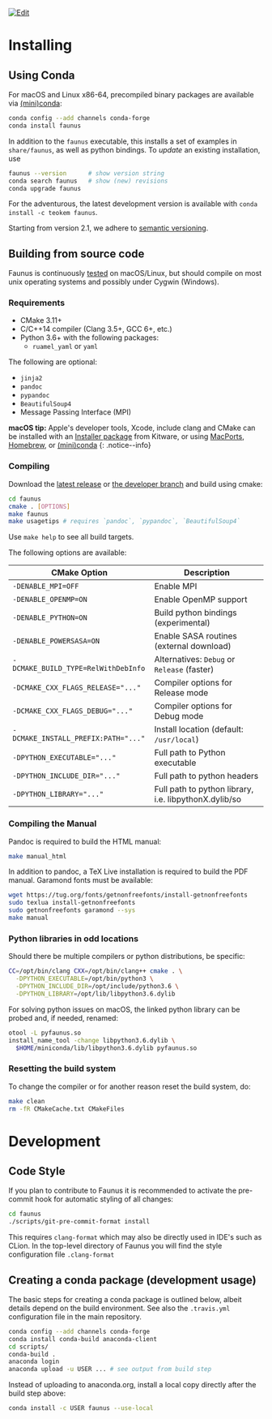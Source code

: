 ---
---
[![Edit](https://img.shields.io/badge/Github-Improve_this_page-orange.svg)]({{site.github.repository_url}}/blob/master/docs/{{page.path}})

# Installing

## Using Conda

For macOS and Linux x86-64, precompiled binary packages are available
via [(mini)conda](https://conda.io/docs/user-guide/install/index.html):

~~~ bash
conda config --add channels conda-forge
conda install faunus
~~~

In addition to the `faunus` executable, this installs a set of examples in `share/faunus`,
as well as python bindings.
To _update_ an existing installation, use

~~~ bash
faunus --version      # show version string
conda search faunus   # show (new) revisions
conda upgrade faunus
~~~

For the adventurous, the latest development version is available with `conda install -c teokem faunus`. 

Starting from version 2.1, we adhere to [semantic versioning](https://semver.org).

## Building from source code

Faunus is continuously [tested](https://travis-ci.org/mlund/faunus) on macOS/Linux,
but should compile on most unix operating systems and possibly under Cygwin (Windows).

### Requirements

- CMake 3.11+
- C/C++14 compiler (Clang 3.5+, GCC 6+, etc.)
- Python 3.6+ with the following packages:
  - `ruamel_yaml` or `yaml`

The following are optional:

- `jinja2`
- `pandoc`
- `pypandoc`
- `BeautifulSoup4`
- Message Passing Interface (MPI)

**macOS tip:**
Apple's developer tools, Xcode, include clang and
CMake can be installed with an
[Installer package](https://cmake.org/download) from Kitware, or using
[MacPorts](http://www.macports.org),
[Homebrew](https://brew.sh), or
[(mini)conda](https://conda.io/docs/user-guide/install/index.html)
{: .notice--info}

### Compiling

Download the [latest release](https://github.com/mlund/faunus/releases/latest)
or [the developer branch](https://github.com/mlund/faunus/archive/master.zip)
and build using cmake:

~~~ bash
cd faunus
cmake . [OPTIONS]
make faunus
make usagetips # requires `pandoc`, `pypandoc`, `BeautifulSoup4`
~~~

Use `make help` to see all build targets.

The following options are available:

CMake Option                         | Description
------------------------------------ | ---------------------------------------
`-DENABLE_MPI=OFF`                   | Enable MPI
`-DENABLE_OPENMP=ON`                 | Enable OpenMP support
`-DENABLE_PYTHON=ON`                 | Build python bindings (experimental)
`-DENABLE_POWERSASA=ON`              | Enable SASA routines (external download)
`-DCMAKE_BUILD_TYPE=RelWithDebInfo`  | Alternatives: `Debug` or `Release` (faster)
`-DCMAKE_CXX_FLAGS_RELEASE="..."`    | Compiler options for Release mode
`-DCMAKE_CXX_FLAGS_DEBUG="..."`      | Compiler options for Debug mode
`-DCMAKE_INSTALL_PREFIX:PATH="..."`  | Install location (default: `/usr/local`)
`-DPYTHON_EXECUTABLE="..."`          | Full path to Python executable
`-DPYTHON_INCLUDE_DIR="..."`         | Full path to python headers
`-DPYTHON_LIBRARY="..."`             | Full path to python library, i.e. libpythonX.dylib/so

### Compiling the Manual

Pandoc is required to build the HTML manual: 

~~~ bash
make manual_html
~~~

In addition to pandoc, a TeX Live installation is required to build
the PDF manual. Garamond fonts must be available:

~~~ bash
wget https://tug.org/fonts/getnonfreefonts/install-getnonfreefonts
sudo texlua install-getnonfreefonts
sudo getnonfreefonts garamond --sys
make manual
~~~

### Python libraries in odd locations

Should there be multiple compilers or python distributions, be specific:

~~~ bash
CC=/opt/bin/clang CXX=/opt/bin/clang++ cmake . \
  -DPYTHON_EXECUTABLE=/opt/bin/python3 \
  -DPYTHON_INCLUDE_DIR=/opt/include/python3.6 \
  -DPYTHON_LIBRARY=/opt/lib/libpython3.6.dylib
~~~

For solving python issues on macOS, the linked python library can be probed and,
if needed, renamed:

~~~ bash
otool -L pyfaunus.so
install_name_tool -change libpython3.6.dylib \
  $HOME/miniconda/lib/libpython3.6.dylib pyfaunus.so
~~~

### Resetting the build system

To change the compiler or for another reason reset the build system, do:

~~~ bash
make clean
rm -fR CMakeCache.txt CMakeFiles
~~~

# Development

## Code Style

If you plan to contribute to Faunus it is recommended to activate the
pre-commit hook for automatic styling of all changes:

``` bash
cd faunus
./scripts/git-pre-commit-format install
```

This requires `clang-format` which may also be directly used in IDE's
such as CLion. In the top-level directory of Faunus you will find
the style configuration file `.clang-format`


## Creating a conda package (development usage)

The basic steps for creating a conda package is outlined below, albeit
details depend on the build environment. See also the `.travis.yml`
configuration file in the main repository.

~~~ bash
conda config --add channels conda-forge
conda install conda-build anaconda-client
cd scripts/
conda-build .
anaconda login
anaconda upload -u USER ... # see output from build step
~~~

Instead of uploading to anaconda.org, install a local copy directly after the build step above:

~~~ bash
conda install -c USER faunus --use-local
~~~

